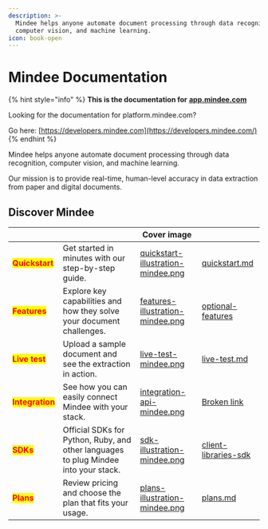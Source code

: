 ```yaml
---
description: >-
  Mindee helps anyone automate document processing through data recognition,
  computer vision, and machine learning.
icon: book-open
---
```


# Mindee Documentation

{% hint style="info" %}
**This is the documentation for** [**app.mindee.com**](https://app.mindee.com/)



Looking for the documentation for platform.mindee.com?

Go here: [https://developers.mindee.com](https://developers.mindee.com/)
{% endhint %}

Mindee helps anyone automate document processing through data recognition, computer vision, and machine learning.

Our mission is to provide real-time, human-level accuracy in data extraction from paper and digital documents.

## Discover Mindee

<table data-view="cards"><thead><tr><th></th><th></th><th data-hidden data-card-cover data-type="image">Cover image</th><th data-hidden data-card-target data-type="content-ref"></th></tr></thead><tbody><tr><td><mark style="color:red;"><strong>Quickstart</strong></mark></td><td>Get started in minutes with our step-by-step guide.</td><td><a href=".gitbook/assets/quickstart-illustration-mindee.png">quickstart-illustration-mindee.png</a></td><td><a href="getting-started/quickstart.md">quickstart.md</a></td></tr><tr><td><mark style="color:red;"><strong>Features</strong></mark></td><td>Explore key capabilities and how they solve your document challenges.</td><td><a href=".gitbook/assets/features-illustration-mindee.png">features-illustration-mindee.png</a></td><td><a href="models/optional-features/">optional-features</a></td></tr><tr><td><mark style="color:red;"><strong>Live test</strong></mark></td><td>Upload a sample document and see the extraction in action.</td><td><a href=".gitbook/assets/live-test-mindee.png">live-test-mindee.png</a></td><td><a href="models/live-test.md">live-test.md</a></td></tr><tr><td><mark style="color:red;"><strong>Integration</strong></mark></td><td>See how you can easily connect Mindee with your stack.</td><td><a href=".gitbook/assets/integration-api-mindee.png">integration-api-mindee.png</a></td><td><a href="broken-reference">Broken link</a></td></tr><tr><td><mark style="color:red;"><strong>SDKs</strong></mark></td><td>Official SDKs for Python, Ruby, and other languages to plug Mindee into your stack.</td><td><a href=".gitbook/assets/sdk-illustration-mindee.png">sdk-illustration-mindee.png</a></td><td><a href="integrations/client-libraries-sdk/">client-libraries-sdk</a></td></tr><tr><td><mark style="color:red;"><strong>Plans</strong></mark></td><td>Review pricing and choose the plan that fits your usage.</td><td><a href=".gitbook/assets/plans-illustration-mindee.png">plans-illustration-mindee.png</a></td><td><a href="account-management/plans.md">plans.md</a></td></tr></tbody></table>

